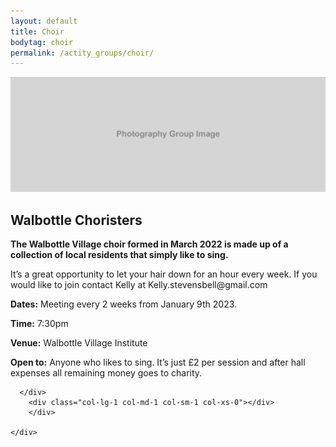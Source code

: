 ```yaml
---
layout: default
title: Choir
bodytag: choir
permalink: /actity_groups/choir/
---
```

<div class="container-fluid">
	<div class="row">
		<div class="mastImg">
			<img src="/assets/images/photography-img.jpg" class="img-responsive" alt="Walbottle Village Photography group"/>
		</div>
	</div>
</div>

<div class="container-fluid groups">
	<div class="row">
		<div class="col-lg-1 col-md-1 col-sm-1 col-xs-0"></div>
		<div class="mainPanel col-lg-10 col-md-10 col-sm-10 col-xs-12">
			<div class="col-lg-12 col-md-12 col-sm-12 col-xs-12">
			  <h2>Walbottle Choristers</h2>
			</div>
			<div class="col-lg-12 col-md-12 col-sm-12 col-xs-12">
			  <p><strong>The Walbottle Village choir formed in March 2022 is made up of a collection of local residents that simply like to sing.</strong></p>
				<p>It’s a great opportunity to let your hair down for an hour every week.  If you would like to join contact Kelly at Kelly.stevensbell@gmail.com</p>

<p><strong>Dates:</strong> Meeting every 2 weeks from January 9th 2023.</p>
<p><strong>Time:</strong> 7:30pm</p>
<p><strong>Venue:</strong> Walbottle Village Institute</p>

<p><strong>Open to:</strong> Anyone who likes to sing.  It’s just £2 per session and after hall expenses all remaining money goes to charity.</p>
			</div>
			
	  </div>
		<div class="col-lg-1 col-md-1 col-sm-1 col-xs-0"></div>
		</div>
	
	</div>
